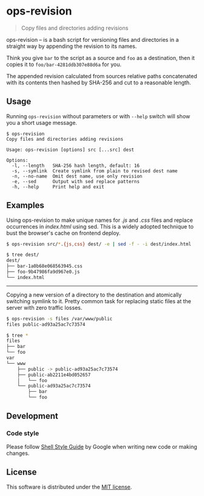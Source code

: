 # ops-revision

> Copy files and directories adding revisions

ops-revision – is a bash script for versioning files and directories in a straight way by appending the revision to its names.

Think you give `bar` to the script as a source and `foo` as a destination, then it copies it to `foo/bar-4281ddb307e88d6a` for you.

The appended revision calculated from sources relative paths concatenated with its contents then hashed by SHA-256 and cut to a reasonable length.

## Usage

Running `ops-revision` without parameters or with `--help` switch will show you a short usage message.

```
$ ops-revision
Copy files and directories adding revisions

Usage: ops-revision [options] src [...src] dest

Options:
  -l, --length   SHA-256 hash length, default: 16
  -s, --symlink  Create symlink from plain to revised dest name
  -n, --no-name  Omit dest name, use only revision
  -e, --sed      Output with sed replace patterns
  -h, --help     Print help and exit
```

## Examples

Using ops-revision to make unique names for *.js* and *.css* files and replace occurrences in *index.html* using sed. This is a widely adopted technique to bust the browser's cache on frontend deploy.

```sh
$ ops-revision src/*.{js,css} dest/ -e | sed -f - -i dest/index.html
```

```sh
$ tree dest/
dest/
├── bar-1a0b68e068563945.css
├── foo-9b47986fa9d967e0.js
└── index.html
```

---

Copying a new version of a directory to the destination and atomically switching symlink to it. Pretty common task for replacing static files at the server with zero traffic losses.

```sh
$ ops-revision -s files /var/www/public
files public-ad93a25ac7c73574
```

```sh
$ tree *
files
├── bar
└── foo
var
└── www
    ├── public -> public-ad93a25ac7c73574
    ├── public-ab2211e4bd052657
    │   └── foo
    └── public-ad93a25ac7c73574
        ├── bar
        └── foo
```

## Development

### Code style

Please follow [Shell Style Guide](https://google.github.io/styleguide/shell.xml) by Google when writing new code or making changes.

## License

This software is distributed under the [MIT license](https://github.com/ops-tools/ops-docker/blob/master/LICENSE).

